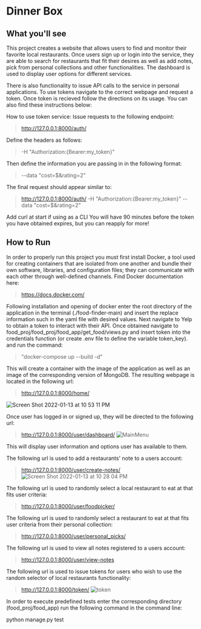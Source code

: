 Dinner Box
=======

What you'll see
-----------
This project creates a website that allows users to find and monitor their favorite local restaurants. Once
users sign up or login into the service, they are able to search for restaurants that fit their desires as well as 
add notes, pick from personal collections and other functionalities. The dashboard is used to display user options for different
services. 

There is also functionality to issue API calls to the service in personal applications. To use tokens navigate to the correct
webpage and request a token. Once token is recieved follow the directions on its usage. You can also find these instructions
below:

How to use token service:
Issue requests to the following endpoint: 

>http://127.0.0.1:8000/auth/

Define the headers as follows: 

>-H "Authorization:{Bearer:my_token}"

Then define the information you are passing in in the following format: 

>--data "cost=$&rating=2"

The final request should appear similar to:

>http://127.0.0.1:8000/auth/ -H "Authorization:{Bearer:my_token}" --data "cost=$&rating=2"

Add curl at start if using as a CLI
You will have 90 minutes before the token you have obtained expires, but you can reapply for more!

How to Run
-----------

In order to properly run this project you must first install Docker, a tool used for creating containers that are isolated from
one another and bundle their own software, libraries, and configuration files; they can communicate with each other through
well-defined channels. Find Docker documentation here:
>https://docs.docker.com/

Following installation and opening of docker enter the root directory of the application in the terminal (./food-finder-main) and insert the replace information
such in the yaml file with desired values. Next navigate to Yelp to obtain a token to interact with their API. Once obtained navigate to
food_proj/food_proj/food_app/get_food/views.py and insert token into the credentials function (or create .env file to define the variable token_key).
and run the command:
>"docker-compose up --build -d" 

 This will create a container with the image of the application as well as an image of the corresponding version of MongoDB.
 The resulting webpage is located in the following url:
>http://127.0.0.1:8000/home/

![Screen Shot 2022-01-13 at 10 53 11 PM](https://user-images.githubusercontent.com/44513190/149453204-5553e0f8-842d-44c9-b372-a555bbd60b97.png)

Once user has logged in or signed up, they will be directed to the following url:
>http://127.0.0.1:8000/user/dashboard/
![MainMenu](https://user-images.githubusercontent.com/44513190/149452705-844eca16-62c1-4450-b209-0ef7fbdb539a.png)

This will display user information and options user has available to them.

The following url is used to add a restaurants' note to a users account:
>http://127.0.0.1:8000/user/create-notes/
![Screen Shot 2022-01-13 at 10 28 04 PM](https://user-images.githubusercontent.com/44513190/149452869-4e1ea2d7-4832-420d-8dc4-c83cb46d09bb.png)

The following url is used to randomly select a local restaurant to eat at that fits user criteria:
>http://127.0.0.1:8000/user/foodpicker/

The following url is used to randomly select a restaurant to eat at that fits user criteria from their personal collection:
>http://127.0.0.1:8000/user/personal_picks/

The following url is used to view all notes registered to a users account:
>http://127.0.0.1:8000/user/view-notes

The following url is used to issue tokens for users who wish to use the random selector of local restaurants functionality:
>http://127.0.0.1:8000/token/
>![token](https://user-images.githubusercontent.com/44513190/149452930-b8b628de-25d7-4cfc-8ab5-626a1a7b6f7f.png)

In order to execute predefined tests enter the corresponding directory (food_proj/food_app) run the following command in the command line:

python manage.py test